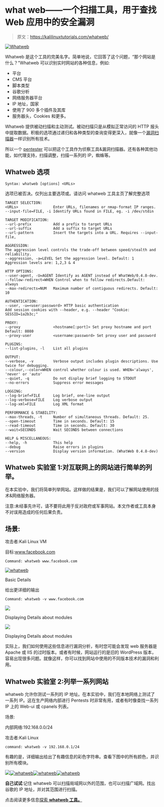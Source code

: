 # what web——一个扫描工具，用于查找 Web 应用中的安全漏洞

> 原文：<https://kalilinuxtutorials.com/whatweb/>

[![Whatweb](img/ae91875278cf004c8106588ecdef067c.png "Whatweb")](https://blogger.googleusercontent.com/img/b/R29vZ2xl/AVvXsEjp2CaE_9XajgnRTmvdPAKbuXsSKBr5oKK2Pmf1rD0B1tjS0i7VqD_uOWgWzQbnZzTA-A55GVAagGwDWkcKSWsK-lAAn75Iqa54Ywu02fiU80ClCM106cv4qGiy2wY6avNaYTFaOKTHIWFKhdoae467qtNv1FQ_rGtArTDDx8yFH7mmofG_J81ig10Y/s728/whatweb.webp)

Whatweb 是这个工具的完美名字。简单地说，它回答了这个问题，“那个网站是什么？”Whatweb 可以识别实时网站的各种信息，例如:

*   平台
*   CMS 平台
*   脚本类型
*   谷歌分析
*   网络服务器平台
*   IP 地址，国家
*   使用了 900 多个插件及其库
*   服务器头，Cookies 和更多。

Whatweb 提供被动扫描和主动测试。被动扫描只是从模拟正常访问的 HTTP 报头中提取数据。积极的选项通过递归和各种类型的查询变得更深入，就像一个[漏洞扫描器](https://gbhackers.com/best-vulnerability-scanner/)一样识别所有技术。

所以一个 [pentester](https://cybersecuritynews.com/retesting/) 可以把这个工具作为侦察工具&漏洞扫描器。还有各种其他功能，如代理支持，扫描调整，扫描一系列的 IP，蜘蛛等。

## **Whatweb** 选项

```
Syntax: whatweb [options] <URLs>
```

选项已被否决。仅列出主要选项或。请访问 whatweb 工具主页了解完整选项

```
TARGET SELECTION:
<URLs>                Enter URLs, filenames or nmap-format IP ranges.
--input-file=FILE, -i Identify URLs found in FILE, eg. -i /dev/stdin

TARGET MODIFICATION:
--url-prefix          Add a prefix to target URLs
--url-suffix          Add a suffix to target URLs
--url-pattern         Insert the targets into a URL. Requires --input-file,

AGGRESSION:
The aggression level controls the trade-off between speed/stealth and reliability.
--aggression, -a=LEVEL Set the aggression level. Default: 1
Aggression levels are: 1,2,3 & 4

HTTP OPTIONS:
--user-agent, -U=AGENT Identify as AGENT instead of WhatWeb/0.4.8-dev.
--follow-redirect=WHEN Control when to follow redirects.Default: always
--max-redirects=NUM   Maximum number of contiguous redirects. Default: 10

AUTHENTICATION:
--user, -u=<user:password> HTTP basic authentication
Add session cookies with --header, e.g. --header "Cookie: SESSID=1a2b3c;"

PROXY:
--proxy               <hostname[:port]> Set proxy hostname and port Default: 8080
--proxy-user          <username:password> Set proxy user and password

PLUGINS:
--list-plugins, -l    List all plugins

OUTPUT:
--verbose, -v         Verbose output includes plugin descriptions. Use twice for debugging.
--colour,--color=WHEN control whether colour is used. WHEN='always', 'never' or 'auto'
--quiet, -q           Do not display brief logging to STDOUT
--no-errors           Suppress error messages

LOGGING:
--log-brief=FILE      Log brief, one-line output
--log-verbose=FILE    Log verbose output
--log-xml=FILE        Log XML format

PERFORMANCE & STABILITY:
--max-threads, -t     Number of simultaneous threads. Default: 25.
--open-timeout        Time in seconds. Default: 15
--read-timeout        Time in seconds. Default: 30
--wait=SECONDS        Wait SECONDS between connections

HELP & MISCELLANEOUS:
--help, -h            This help
--debug               Raise errors in plugins
--version             Display version information. (WhatWeb 0.4.8-dev)

```

## **Whatweb 实验室 1:对互联网上的网站进行简单的列举。**

在本实验中，我们将简单列举网站。这样做的结果是，我们可以了解网站使用的技术&网络服务器。

注意:未经事先许可，请不要将此用于反对政府或军事网站。本文作者或工具本身不对误用造成的任何后果负责。

## **场景:**

攻击者:Kali Linux VM

目标:www.facebook.com

```
Command: whatweb www.facebook.com
```

[![whatweb](img/12c60aef79ac9d832f41b2e686f84931.png)](http://kalilinuxtutorials.com/wa/whatweb/attachment/whatweb1/#main)

Basic Details

给出更详细的输出

```
Command: whatweb -v www.facebook.com
```

[![](img/8480af18bc27212078d5091d1e66894c.png)](http://kalilinuxtutorials.com/wa/whatweb/attachment/whatweb2/#main)

Displaying Details about modules

[![](img/4aab81ac8066839ff253a8c6e0d86656.png)](http://kalilinuxtutorials.com/wa/whatweb/attachment/whatweb3/#main)

Displaying Details about modules

实际上，我们如何使用这些信息进行漏洞分析，有时您可能会发现 web 服务器是 Apache 或 IIS 的过时版本。或者有时候，网站运行的是旧的 WordPress 版本，容易出现很多问题。就像这样，你可以找到网站中使用的不同版本技术的漏洞和利用。

## **Whatweb 实验室 2:列举一系列网站**

whatweb 允许你测试一系列的 IP 地址。在本实验中，我们在本地网络上测试了一系列 IP。这在生产网络内部进行 Pentests 时非常有用，或者有时像查找一系列 IP 上的 Web-ui 或 cpanels 列表。

场景:

内部网络:192.168.0.0/24

攻击者:Kali Linux

```
command: whatweb -v 192.168.0.1/24
```

有趣的是，详细输出给出了有趣信息的彩色字符串。查看下图中的所有颜色，并识别所有模块。

[![](img/26d73e48965a0d7fc760f3aba8f0d274.png)](http://kalilinuxtutorials.com/wa/whatweb/attachment/whatweb4/#main)[![whatweb](img/13d9c03a3d7103a466575cbc46b08fc7.png)](http://kalilinuxtutorials.com/wa/whatweb/attachment/whatweb5/#main)[![whatweb](img/b5b8ba5f64da7f9f2e0f8b9d5b6b280c.png)](http://kalilinuxtutorials.com/wa/whatweb/attachment/whatweb6/#main)[![whatweb](img/ee23d3d986ac2da384259a4adcae0de5.png)](http://kalilinuxtutorials.com/wa/whatweb/attachment/whatweb7/#main)

**自己试试**:记住 whatweb 可以扫描局域网以外的范围，也可以扫描广域网。找出谷歌的 IP 地址，并对其范围进行扫描。

点击阅读更多信息[探索 **whatweb 工具。**](http://www.morningstarsecurity.com/research/whatweb)